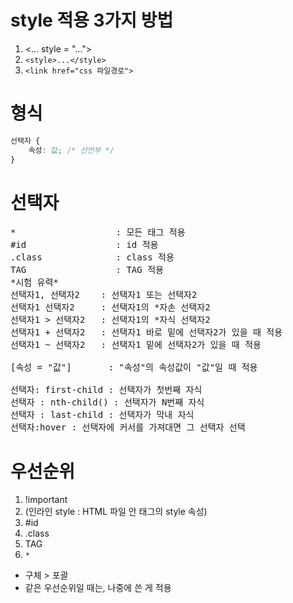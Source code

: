# style 적용 3가지 방법
1. <... style = "...">
2. `<style>...</style>`
3. `<link href="css 파일경로">`

# 형식
```css
선택자 {
    속성: 값; /* 선언부 */
}
```
# 선택자
<pre>
*                   : 모든 태그 적용
#id                 : id 적용
.class              : class 적용
TAG                 : TAG 적용
*시험 유력*
선택자1, 선택자2    : 선택자1 또는 선택자2
선택자1 선택자2     : 선택자1의 *자손 선택자2
선택자1 > 선택자2   : 선택자1의 *자식 선택자2
선택자1 + 선택자2   : 선택자1 바로 밑에 선택자2가 있을 때 적용
선택자1 ~ 선택자2   : 선택자1 밑에 선택자2가 있을 때 적용

[속성 = "값"]       : "속성"의 속성값이 "값"일 때 적용

선택자: first-child : 선택자가 첫번째 자식
선택자 : nth-child() : 선택자가 N번째 자식
선택자 : last-child : 선택자가 막내 자식
선택자:hover : 선택자에 커서를 가져대면 그 선택자 선택
</pre>

# 우선순위
1. !important <!--값 뒤에 작성 ex) color: red !important -->   
2. (인라인 style : HTML 파일 안 태그의 style 속성)
3. #id
4. .class
5. TAG
6. `*`
-   구체 > 포괄
- 같은 우선순위일 때는, 나중에 쓴 게 적용